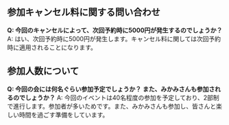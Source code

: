 ## 参加キャンセル料に関する問い合わせ

**Q: 今回のキャンセルによって、次回予約時に5000円が発生するのでしょうか？**
A: はい、次回予約時に5000円が発生します。キャンセル料に関しては次回予約時に適用されることになります。

## 参加人数について

**Q: 今回の会には何名ぐらい参加予定でしょうか？ また、みかみさんも参加されるのでしょうか？**
A: 今回のイベントは40名程度の参加を予定しており、2部制で進行します。参加者が多いためです。また、みかみさんも参加し、皆さんと楽しい時間を過ごす準備をしています。
